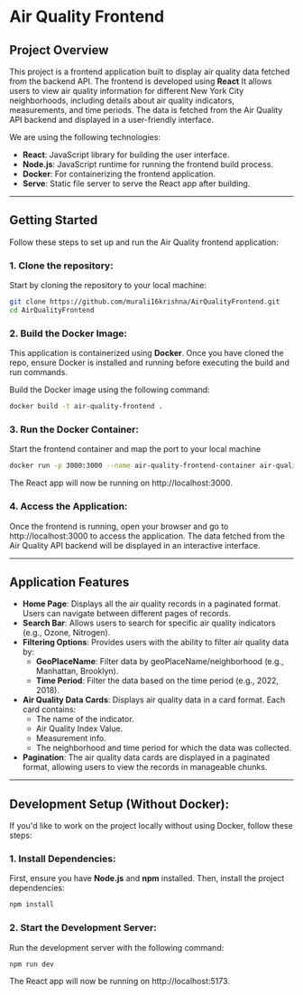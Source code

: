 # Air Quality Frontend

## Project Overview

This project is a frontend application built to display air quality data fetched from the backend API. The frontend is developed using **React** It allows users to view air quality information for different New York City neighborhoods, including details about air quality indicators, measurements, and time periods. The data is fetched from the Air Quality API backend and displayed in a user-friendly interface.

We are using the following technologies:
- **React**: JavaScript library for building the user interface.
- **Node.js**: JavaScript runtime for running the frontend build process.
- **Docker**: For containerizing the frontend application.
- **Serve**: Static file server to serve the React app after building.

---

## Getting Started

Follow these steps to set up and run the Air Quality frontend application:

### 1. Clone the repository:
Start by cloning the repository to your local machine:
```bash
git clone https://github.com/murali16krishna/AirQualityFrontend.git
cd AirQualityFrontend
```

### 2. Build the Docker Image:
This application is containerized using **Docker**. Once you have cloned the repo, ensure Docker is installed and running before executing the build and run commands.

Build the Docker image using the following command:
```bash
docker build -t air-quality-frontend .
```

### 3. Run the Docker Container:
Start the frontend container and map the port to your local machine
```bash
docker run -p 3000:3000 --name air-quality-frontend-container air-quality-frontend
```
The React app will now be running on http://localhost:3000.

### 4. Access the Application:
Once the frontend is running, open your browser and go to http://localhost:3000 to access the application. The data fetched from the Air Quality API backend will be displayed in an interactive interface.

---

## Application Features

- **Home Page**: Displays all the air quality records in a paginated format. Users can navigate between different pages of records.
- **Search Bar**: Allows users to search for specific air quality indicators (e.g., Ozone, Nitrogen).
- **Filtering Options**: Provides users with the ability to filter air quality data by:
  - **GeoPlaceName**: Filter data by geoPlaceName/neighborhood (e.g., Manhattan, Brooklyn).
  - **Time Period**: Filter the data based on the time period (e.g., 2022, 2018).
- **Air Quality Data Cards**: Displays air quality data in a card format. Each card contains:
  - The name of the indicator.
  - Air Quality Index Value.
  - Measurement info.
  - The neighborhood and time period for which the data was collected.
- **Pagination**: The air quality data cards are displayed in a paginated format, allowing users to view the records in manageable chunks.

---

## Development Setup (Without Docker):
If you'd like to work on the project locally without using Docker, follow these steps:

### 1. Install Dependencies:
First, ensure you have **Node.js** and **npm** installed. Then, install the project dependencies:

```bash
npm install
```

### 2. Start the Development Server:
Run the development server with the following command:
```bash
npm run dev
```
The React app will now be running on http://localhost:5173.

